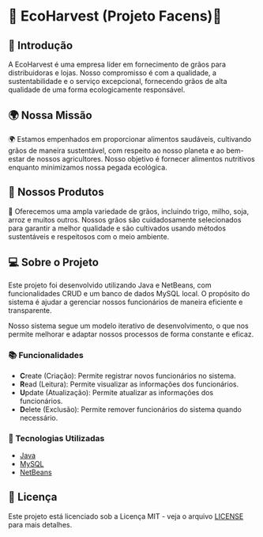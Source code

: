# 🌾 EcoHarvest (Projeto Facens)🌾

## 📝 Introdução 

A EcoHarvest é uma empresa líder em fornecimento de grãos para distribuidoras e lojas. Nosso compromisso é com a qualidade, a sustentabilidade e o serviço excepcional, fornecendo grãos de alta qualidade de uma forma ecologicamente responsável.

## 🌍 Nossa Missão

🌍 Estamos empenhados em proporcionar alimentos saudáveis, cultivando grãos de maneira sustentável, com respeito ao nosso planeta e ao bem-estar de nossos agricultores. Nosso objetivo é fornecer alimentos nutritivos enquanto minimizamos nossa pegada ecológica.

## 🌿 Nossos Produtos 

🌿 Oferecemos uma ampla variedade de grãos, incluindo trigo, milho, soja, arroz e muitos outros. Nossos grãos são cuidadosamente selecionados para garantir a melhor qualidade e são cultivados usando métodos sustentáveis e respeitosos com o meio ambiente.

## 💻 Sobre o Projeto

Este projeto foi desenvolvido utilizando Java e NetBeans, com funcionalidades CRUD e um banco de dados MySQL local. O propósito do sistema é ajudar a gerenciar nossos funcionários de maneira eficiente e transparente. 

Nosso sistema segue um modelo iterativo de desenvolvimento, o que nos permite melhorar e adaptar nossos processos de forma constante e eficaz. 

### 📚 Funcionalidades

- **C**reate (Criação): Permite registrar novos funcionários no sistema.
- **R**ead (Leitura): Permite visualizar as informações dos funcionários.
- **U**pdate (Atualização): Permite atualizar as informações dos funcionários.
- **D**elete (Exclusão): Permite remover funcionários do sistema quando necessário.

### 🧰 Tecnologias Utilizadas

- [Java](https://www.java.com)
- [MySQL](https://www.mysql.com)
- [NetBeans](https://netbeans.apache.org)

## 📄 Licença

Este projeto está licenciado sob a Licença MIT - veja o arquivo [LICENSE](LICENSE) para mais detalhes.
